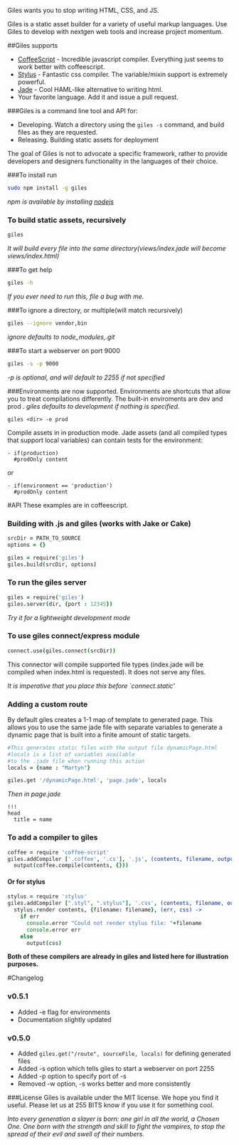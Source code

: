 Giles wants you to stop writing HTML, CSS, and JS. 

Giles is a static asset builder for a variety of useful markup languages.  Use Giles to develop with 
nextgen web tools and increase project momentum.

##Giles supports
* [CoffeeScript](http://coffeescript.org/) - Incredible javascript compiler.  Everything just seems to work better with coffeescript. 
* [Stylus](https://github.com/LearnBoost/stylus) - Fantastic css compiler.  The variable/mixin support is extremely powerful.
* [Jade](http://jade-lang.com/) - Cool HAML-like alternative to writing html.
* Your favorite language.  Add it and issue a pull request.

###Giles is a command line tool and API for:
* Developing.  Watch a directory using the `giles -s` command, and build files as they are requested.
* Releasing.  Building static assets for deployment 

The goal of Giles is not to advocate a specific framework, rather to provide developers and designers
functionality in the languages of their choice.

###To install run 

```bash
sudo npm install -g giles
```

_npm is available by installing [nodejs](http://nodejs.org)_

### To build static assets, recursively
```bash
giles
```

_It will build every file into the same directory(views/index.jade will become views/index.html)_

###To get help 
```bash
giles -h
```

_If you ever need to run this, file a bug with me._

<!--
###To watch the current directory, recursively 
    giles -w
_Handles new files too.  It will work even if you re-arrange your whole project._

###To watch a specific directory, recursively 
    giles directory -w
_This compiles to the same directory as the asset._
###To build all assets recursively, outputting to a specific directory 
    giles -o build
-->
###To ignore a directory, or multiple(will match recursively) 
```bash
giles --ignore vendor,bin
```

_ignore defaults to node_modules,.git_

###To start a webserver on port 9000
```bash
giles -s -p 9000
```
_-p is optional, and will default to 2255 if not specified_

###Environments are now supported.
Environments are shortcuts that allow you to treat compilations differently.  The built-in enviroments are dev and prod .
_giles defaults to development if nothing is specified._

```
giles <dir> -e prod
```

Compile assets in <directory> in production mode.
Jade assets (and all compiled types that support local variables) can contain tests for the environment:

```jade
- if(production)
  #prodOnly content
```

or

```jade
- if(environment == 'production')
  #prodOnly content
```

#API
These examples are in coffeescript.

### Building with .js and giles (works with Jake or Cake)

```coffeescript
srcDir = PATH_TO_SOURCE
options = {}

giles = require('giles')
giles.build(srcDir, options)
```

<!--
### To watch with giles 
    srcDir = PATH_TO_SOURCE
    options = {}

    giles = require('giles')
    giles.watch(srcDir, options)
-->

### To run the giles server

```coffeescript
giles = require('giles')
giles.server(dir, {port : 12345})
```

_Try it for a lightweight development mode_

### To use giles connect/express module
```coffeescript
connect.use(giles.connect(srcDir))
```

This connector will compile supported file types (index.jade will be compiled when index.html is requested).  It does not serve any files.

_It is imperative that you place this before `connect.static'_
  
### Adding a custom route
By default giles creates a 1-1 map of template to generated page.  This allows you to use the same jade file with separate variables
to generate a dynamic page that is built into a finite amount of static targets.

```coffeescript
#This generates static files with the output file dynamicPage.html
#locals is a list of variables available
#to the .jade file when running this action
locals = {name : "Martyn"}

giles.get '/dynamicPage.html', 'page.jade', locals
```

_Then in page.jade_
    
```jade
!!!
head
  title = name
```

### To add a compiler to giles
```coffeescript
coffee = require 'coffee-script'
giles.addCompiler ['.coffee', '.cs'], '.js', (contents, filename, output) ->
  output(coffee.compile(contents, {}))
```

#### Or for stylus
```coffeescript
stylus = require 'stylus'
giles.addCompiler [".styl", ".stylus"], '.css', (contents, filename, output) ->
  stylus.render contents, {filename: filename}, (err, css) ->
    if err
      console.error "Could not render stylus file: "+filename
      console.error err
    else
      output(css)
```

**Both of these compilers are already in giles and listed here for illustration purposes.**

#Changelog

### v0.5.1
* Added -e flag for environments
* Documentation slightly updated

### v0.5.0
* Added `giles.get("/route", sourceFile, locals)` for defining generated files
* Added -s option which tells giles to start a webserver on port 2255
* Added -p option to specify port of -s
* Removed -w option, -s works better and more consistently

###License
Giles is available under the MIT license.  We hope you find it useful.  Please let us at 255 BITS know if you use it for something cool.

_Into every generation a slayer is born: one girl in all the world, a Chosen One.  One born with the strength and skill
to fight the vampires, to stop the spread of their evil and swell of their numbers._
